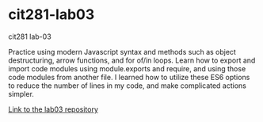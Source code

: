 # cit281-lab03
cit281 lab-03
<p>Practice using modern Javascript syntax and methods such as object destructuring, arrow functions, and for of/in loops. Learn how to export and import code modules using module.exports and require, and using those code modules from another file. I learned how to utilize these ES6 options to reduce the number of lines in my code, and make complicated actions simpler.</p>
<p><a href="https://github.com/kobepane14/cit281-lab03">Link to the lab03 repository</a></p>
